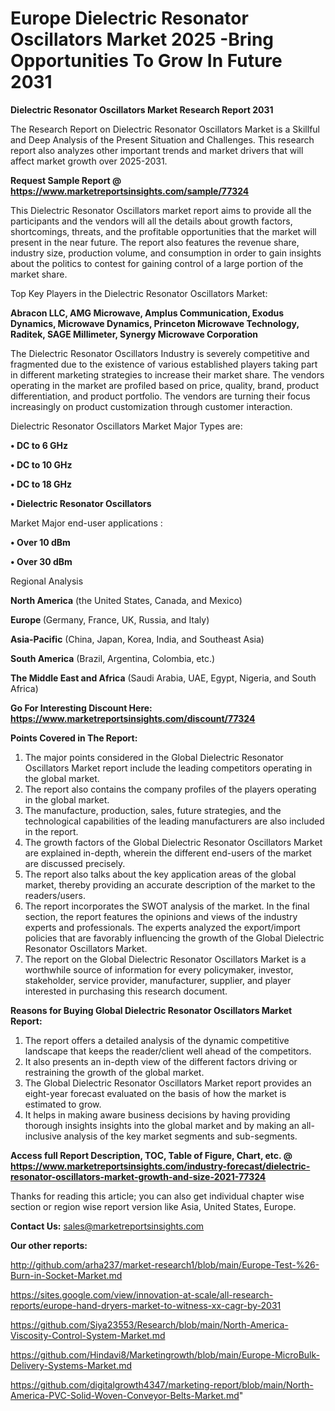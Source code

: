 # Europe Dielectric Resonator Oscillators Market 2025 -Bring Opportunities To Grow In Future 2031

<strong>Dielectric Resonator Oscillators Market Research Report 2031</strong>

The Research Report on Dielectric Resonator Oscillators Market is a Skillful and Deep Analysis of the Present Situation and Challenges. This research report also analyzes other important trends and market drivers that will affect market growth over 2025-2031.

<strong>Request Sample Report @ <a href=https://www.marketreportsinsights.com/sample/77324>https://www.marketreportsinsights.com/sample/77324</a></strong>

This Dielectric Resonator Oscillators market report aims to provide all the participants and the vendors will all the details about growth factors, shortcomings, threats, and the profitable opportunities that the market will present in the near future. The report also features the revenue share, industry size, production volume, and consumption in order to gain insights about the politics to contest for gaining control of a large portion of the market share.

Top Key Players in the Dielectric Resonator Oscillators Market:

<strong>Abracon LLC, AMG Microwave, Amplus Communication, Exodus Dynamics, Microwave Dynamics, Princeton Microwave Technology, Raditek, SAGE Millimeter, Synergy Microwave Corporation</strong>

The Dielectric Resonator Oscillators Industry is severely competitive and fragmented due to the existence of various established players taking part in different marketing strategies to increase their market share. The vendors operating in the market are profiled based on price, quality, brand, product differentiation, and product portfolio. The vendors are turning their focus increasingly on product customization through customer interaction.

Dielectric Resonator Oscillators Market Major Types are:

<strong>• DC to 6 GHz

• DC to 10 GHz

• DC to 18 GHz

• Dielectric Resonator Oscillators</strong>

Market Major end-user applications :

<strong>• Over 10 dBm

• Over 30 dBm</strong>

Regional Analysis

</u><strong><b>North America</b></strong> (the United States, Canada, and Mexico)

<strong><b>Europe </b></strong>(Germany, France, UK, Russia, and Italy)

<strong><b>Asia-Pacific</b></strong> (China, Japan, Korea, India, and Southeast Asia)

<strong><b>South America</b></strong> (Brazil, Argentina, Colombia, etc.)

<strong><b>The Middle East and Africa</b></strong> (Saudi Arabia, UAE, Egypt, Nigeria, and South Africa)

<strong>Go For Interesting Discount Here: <a href=https://www.marketreportsinsights.com/discount/77324>https://www.marketreportsinsights.com/discount/77324</a></strong>

<strong>Points Covered in The Report:</strong>
<ol>
  <li>The major points considered in the Global Dielectric Resonator Oscillators Market report include the leading competitors operating in the global market.</li>
  <li>The report also contains the company profiles of the players operating in the global market.</li>
  <li>The manufacture, production, sales, future strategies, and the technological capabilities of the leading manufacturers are also included in the report.</li>
  <li>The growth factors of the Global Dielectric Resonator Oscillators Market are explained in-depth, wherein the different end-users of the market are discussed precisely.</li>
  <li>The report also talks about the key application areas of the global market, thereby providing an accurate description of the market to the readers/users.</li>
  <li>The report incorporates the SWOT analysis of the market. In the final section, the report features the opinions and views of the industry experts and professionals. The experts analyzed the export/import policies that are favorably influencing the growth of the Global Dielectric Resonator Oscillators Market.</li>
  <li>The report on the Global Dielectric Resonator Oscillators Market is a worthwhile source of information for every policymaker, investor, stakeholder, service provider, manufacturer, supplier, and player interested in purchasing this research document.</li>
</ol>
<strong>Reasons for Buying Global Dielectric Resonator Oscillators Market Report:</strong>

<ol>
  <li>The report offers a detailed analysis of the dynamic competitive landscape that keeps the reader/client well ahead of the competitors.</li>
  <li>It also presents an in-depth view of the different factors driving or restraining the growth of the global market.</li>
  <li>The Global Dielectric Resonator Oscillators Market report provides an eight-year forecast evaluated on the basis of how the market is estimated to grow.</li>
  <li>It helps in making aware business decisions by having providing thorough insights insights into the global market and by making an all-inclusive analysis of the key market segments and sub-segments.</li>
</ol>
<strong>Access full Report Description, TOC, Table of Figure, Chart, etc. @ <a href=https://www.marketreportsinsights.com/industry-forecast/dielectric-resonator-oscillators-market-growth-and-size-2021-77324>https://www.marketreportsinsights.com/industry-forecast/dielectric-resonator-oscillators-market-growth-and-size-2021-77324</a></strong>


Thanks for reading this article; you can also get individual chapter wise section or region wise report version like Asia, United States, Europe.

<strong>Contact Us:</strong>
sales@marketreportsinsights.com

<strong>Our other reports:</strong>

<a href=http://github.com/arha237/market-research1/blob/main/Europe-Test-%26-Burn-in-Socket-Market.md>http://github.com/arha237/market-research1/blob/main/Europe-Test-%26-Burn-in-Socket-Market.md</a>

<a href=https://sites.google.com/view/innovation-at-scale/all-research-reports/europe-hand-dryers-market-to-witness-xx-cagr-by-2031>https://sites.google.com/view/innovation-at-scale/all-research-reports/europe-hand-dryers-market-to-witness-xx-cagr-by-2031</a>

<a href=https://github.com/Siya23553/Research/blob/main/North-America-Viscosity-Control-System-Market.md>https://github.com/Siya23553/Research/blob/main/North-America-Viscosity-Control-System-Market.md</a>

<a href=https://github.com/Hindavi8/Marketingrowth/blob/main/Europe-MicroBulk-Delivery-Systems-Market.md>https://github.com/Hindavi8/Marketingrowth/blob/main/Europe-MicroBulk-Delivery-Systems-Market.md</a>

<a href=https://github.com/digitalgrowth4347/marketing-report/blob/main/North-America-PVC-Solid-Woven-Conveyor-Belts-Market.md>https://github.com/digitalgrowth4347/marketing-report/blob/main/North-America-PVC-Solid-Woven-Conveyor-Belts-Market.md</a>"
